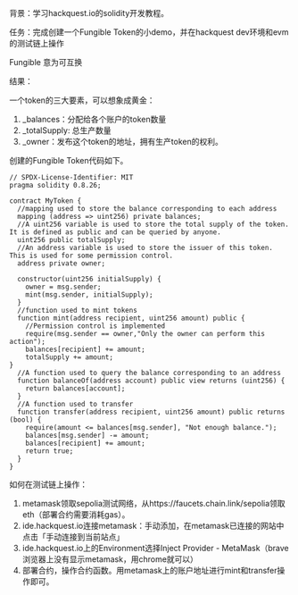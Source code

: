 
背景：学习hackquest.io的solidity开发教程。

任务：完成创建一个Fungible Token的小demo，并在hackquest dev环境和evm的测试链上操作

Fungible 意为可互换


结果：

一个token的三大要素，可以想象成黄金：

1. _balances：分配给各个账户的token数量
2. _totalSupply: 总生产数量
3. _owner：发布这个token的地址，拥有生产token的权利。

创建的Fungible Token代码如下。

```solidity
// SPDX-License-Identifier: MIT
pragma solidity 0.8.26;

contract MyToken {
  //mapping used to store the balance corresponding to each address
  mapping (address => uint256) private balances;
  //A uint256 variable is used to store the total supply of the token. It is defined as public and can be queried by anyone.
  uint256 public totalSupply;
  //An address variable is used to store the issuer of this token. This is used for some permission control.
  address private owner;

  constructor(uint256 initialSupply) {
    owner = msg.sender;
    mint(msg.sender, initialSupply);
  }
  //function used to mint tokens
  function mint(address recipient, uint256 amount) public {
    //Permission control is implemented
    require(msg.sender == owner,"Only the owner can perform this action");
    balances[recipient] += amount;
    totalSupply += amount;
}
  //A function used to query the balance corresponding to an address
  function balanceOf(address account) public view returns (uint256) {
    return balances[account];
  }
  //A function used to transfer
  function transfer(address recipient, uint256 amount) public returns (bool) {
    require(amount <= balances[msg.sender], "Not enough balance.");
    balances[msg.sender] -= amount;
    balances[recipient] += amount;
    return true;
  }
}
```

如何在测试链上操作：

1. metamask领取sepolia测试网络，从https://faucets.chain.link/sepolia领取eth（部署合约需要消耗gas）。
2. ide.hackquest.io连接metamask：手动添加，在metamask已连接的网站中点击「手动连接到当前站点」
3. ide.hackquest.io上的Environment选择Inject Provider - MetaMask（brave浏览器上没有显示metamask，用chrome就可以）
4. 部署合约，操作合约函数。用metamask上的账户地址进行mint和transfer操作即可。
